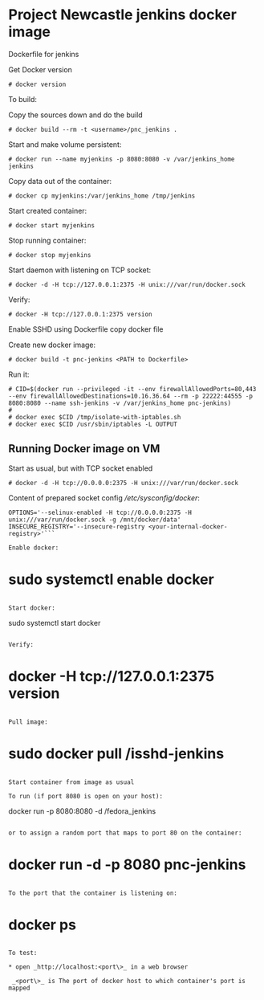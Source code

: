 Project Newcastle jenkins docker image
======================================

Dockerfile for jenkins

Get Docker version

```
# docker version
```

To build:

Copy the sources down and do the build

```
# docker build --rm -t <username>/pnc_jenkins .
```

Start and make volume persistent:
```
# docker run --name myjenkins -p 8080:8080 -v /var/jenkins_home jenkins
```

Copy data out of the container:

```
# docker cp myjenkins:/var/jenkins_home /tmp/jenkins
```

Start created container:

```
# docker start myjenkins
```

Stop running container:

```
# docker stop myjenkins
```

Start daemon with listening on TCP socket:

```
# docker -d -H tcp://127.0.0.1:2375 -H unix:///var/run/docker.sock
```

Verify:

```
# docker -H tcp://127.0.0.1:2375 version
```

Enable SSHD using Dockerfile copy docker file

Create new docker image:

```
# docker build -t pnc-jenkins <PATH to Dockerfile>
```

Run it:

```
# CID=$(docker run --privileged -it --env firewallAllowedPorts=80,443 --env firewallAllowedDestinations=10.16.36.64 --rm -p 22222:44555 -p 8080:8080 --name ssh-jenkins -v /var/jenkins_home pnc-jenkins)
# 
# docker exec $CID /tmp/isolate-with-iptables.sh
# docker exec $CID /usr/sbin/iptables -L OUTPUT
```

Running Docker image on VM 
--------------------

Start as usual, but with TCP socket enabled

```
# docker -d -H tcp://0.0.0.0:2375 -H unix:///var/run/docker.sock
```

Content of prepared socket config _/etc/sysconfig/docker_:

```
OPTIONS='--selinux-enabled -H tcp://0.0.0.0:2375 -H unix:///var/run/docker.sock -g /mnt/docker/data'
INSECURE_REGISTRY='--insecure-registry <your-internal-docker-registry>'```

Enable docker:

```
# sudo systemctl enable docker
```

Start docker:

```
 sudo systemctl start docker
```

Verify:

```
# docker -H tcp://127.0.0.1:2375 version
```

Pull image:

```
# sudo docker pull <username>/isshd-jenkins
```

Start container from image as usual

To run (if port 8080 is open on your host):

```
docker run -p 8080:8080 -d <username>/fedora_jenkins
```

or to assign a random port that maps to port 80 on the container:

```
# docker run -d -p 8080 pnc-jenkins
```

To the port that the container is listening on:

```
# docker ps
```

To test:

* open _http://localhost:<port\>_ in a web browser

 _<port\>_ is The port of docker host to which container's port is mapped


